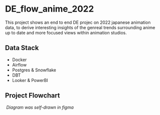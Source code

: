 # DE_flow_anime_2022
This project shows an end to end DE projec on 2022 japanese animation data, to derive interesting insights of the genreal trends surrounding anime up to date and more focused views within animation studios.

## Data Stack
- Docker
- Airflow
- Postgres & Snowflake
- DBT
- Looker & PowerBI

## Project Flowchart

<p>
    <img src="/assets/flow_chart.png" alt>
    <em>Diagram was self-drawn in figma</em>
</p>
